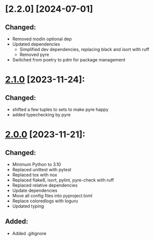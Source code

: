 # [2.2.0] [2024-07-01]

## Changed:
- Removed modin optional dep
- Updated dependencies
    - Simplified dev dependencies, replacing black and isort with ruff
    - Removed pyre
- Switched from poetry to pdm for package management

# [2.1.0] [2023-11-24]:

## Changed:
- shifted a few tuples to sets to make pyre happy
- added typechecking by pyre


# [2.0.0] [2023-11-21]:

## Changed:
- Minimum Python to 3.10
- Replaced unittest with pytest
- Replaced tox with nox
- Replaced flake8, isort, pylint, pyre-check with ruff
- Replaced relative dependencies
- Update dependencies
- Move all config files into pyproject.toml
- Replace coloredlogs with loguru
- Updated typing

## Added:
- Added .gitignore

[2.1.0]: https://github.com/milescsmith/gtfparse/compare/2.0.0...2.1.0
[2.0.0]: https://github.com/milescsmith/gtfparse/releases/tag/2.0.0
